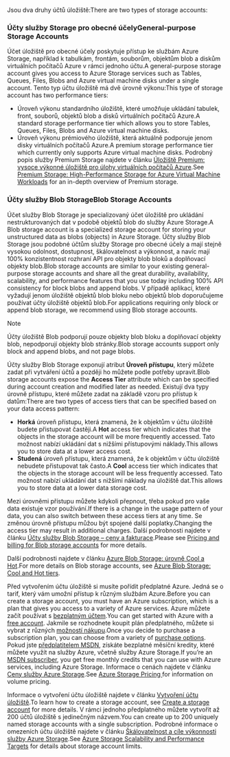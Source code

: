 <span data-ttu-id="9fe8b-101">Jsou dva druhy účtů úložiště:</span><span class="sxs-lookup"><span data-stu-id="9fe8b-101">There are two types of storage accounts:</span></span>

### <a name="general-purpose-storage-accounts"></a><span data-ttu-id="9fe8b-102">Účty služby Storage pro obecné účely</span><span class="sxs-lookup"><span data-stu-id="9fe8b-102">General-purpose Storage Accounts</span></span>
<span data-ttu-id="9fe8b-103">Účet úložiště pro obecné účely poskytuje přístup ke službám Azure Storage, například k tabulkám, frontám, souborům, objektům blob a diskům virtuálních počítačů Azure v rámci jednoho účtu.</span><span class="sxs-lookup"><span data-stu-id="9fe8b-103">A general-purpose storage account gives you access to Azure Storage services such as Tables, Queues, Files, Blobs and Azure virtual machine disks under a single account.</span></span> <span data-ttu-id="9fe8b-104">Tento typ účtu úložiště má dvě úrovně výkonu:</span><span class="sxs-lookup"><span data-stu-id="9fe8b-104">This type of storage account has two performance tiers:</span></span>

* <span data-ttu-id="9fe8b-105">Úroveň výkonu standardního úložiště, které umožňuje ukládání tabulek, front, souborů, objektů blob a disků virtuálních počítačů Azure.</span><span class="sxs-lookup"><span data-stu-id="9fe8b-105">A standard storage performance tier which allows you to store Tables, Queues, Files, Blobs and Azure virtual machine disks.</span></span>
* <span data-ttu-id="9fe8b-106">Úroveň výkonu prémiového úložiště, která aktuálně podporuje jenom disky virtuálních počítačů Azure.</span><span class="sxs-lookup"><span data-stu-id="9fe8b-106">A premium storage performance tier which currently only supports Azure virtual machine disks.</span></span> <span data-ttu-id="9fe8b-107">Podrobný popis služby Premium Storage najdete v článku [Úložiště Premium: vysoce výkonné úložiště pro úlohy virtuálních počítačů Azure](../articles/storage/common/storage-premium-storage.md).</span><span class="sxs-lookup"><span data-stu-id="9fe8b-107">See [Premium Storage: High-Performance Storage for Azure Virtual Machine Workloads](../articles/storage/common/storage-premium-storage.md) for an in-depth overview of Premium storage.</span></span>

### <a name="blob-storage-accounts"></a><span data-ttu-id="9fe8b-108">Účty služby Blob Storage</span><span class="sxs-lookup"><span data-stu-id="9fe8b-108">Blob Storage Accounts</span></span>
<span data-ttu-id="9fe8b-109">Účet služby Blob Storage je specializovaný účet úložiště pro ukládání nestrukturovaných dat v podobě objektů blob do služby Azure Storage.</span><span class="sxs-lookup"><span data-stu-id="9fe8b-109">A Blob storage account is a specialized storage account for storing your unstructured data as blobs (objects) in Azure Storage.</span></span> <span data-ttu-id="9fe8b-110">Účty služby Blob Storage jsou podobné účtům služby Storage pro obecné účely a mají stejně vysokou odolnost, dostupnost, škálovatelnost a výkonnost, a navíc mají 100% konzistentnost rozhraní API pro objekty blob bloků a doplňovací objekty blob.</span><span class="sxs-lookup"><span data-stu-id="9fe8b-110">Blob storage accounts are similar to your existing general-purpose storage accounts and share all the great durability, availability, scalability, and performance features that you use today including 100% API consistency for block blobs and append blobs.</span></span> <span data-ttu-id="9fe8b-111">V případě aplikací, které vyžadují jenom úložiště objektů blob bloku nebo objektů blob doporučujeme používat účty úložiště objektů blob.</span><span class="sxs-lookup"><span data-stu-id="9fe8b-111">For applications requiring only block or append blob storage, we recommend using Blob storage accounts.</span></span>

> [!NOTE]
> <span data-ttu-id="9fe8b-112">Účty úložiště Blob podporují pouze objekty blob bloku a doplňovací objekty blob, nepodporují objekty blob stránky.</span><span class="sxs-lookup"><span data-stu-id="9fe8b-112">Blob storage accounts support only block and append blobs, and not page blobs.</span></span>
> 
> 

<span data-ttu-id="9fe8b-113">Účty služby Blob Storage exponují atribut **Úroveň přístupu**, který můžete zadat při vytváření účtů a později ho můžete podle potřeby upravit.</span><span class="sxs-lookup"><span data-stu-id="9fe8b-113">Blob storage accounts expose the **Access Tier** attribute which can be specified during account creation and modified later as needed.</span></span> <span data-ttu-id="9fe8b-114">Existují dva typy úrovně přístupu, které můžete zadat na základě vzoru pro přístup k datům:</span><span class="sxs-lookup"><span data-stu-id="9fe8b-114">There are two types of access tiers that can be specified based on your data access pattern:</span></span>

* <span data-ttu-id="9fe8b-115">**Horká** úroveň přístupu, která znamená, že k objektům v účtu úložiště budete přistupovat častěji.</span><span class="sxs-lookup"><span data-stu-id="9fe8b-115">A **Hot** access tier which indicates that the objects in the storage account will be more frequently accessed.</span></span> <span data-ttu-id="9fe8b-116">Tato možnost nabízí ukládání dat s nižšími přístupovými náklady.</span><span class="sxs-lookup"><span data-stu-id="9fe8b-116">This allows you to store data at a lower access cost.</span></span>
* <span data-ttu-id="9fe8b-117">**Studená** úroveň přístupu, která znamená, že k objektům v účtu úložiště nebudete přistupovat tak často.</span><span class="sxs-lookup"><span data-stu-id="9fe8b-117">A **Cool** access tier which indicates that the objects in the storage account will be less frequently accessed.</span></span> <span data-ttu-id="9fe8b-118">Tato možnost nabízí ukládání dat s nižšími náklady na úložiště dat.</span><span class="sxs-lookup"><span data-stu-id="9fe8b-118">This allows you to store data at a lower data storage cost.</span></span>

<span data-ttu-id="9fe8b-119">Mezi úrovněmi přístupu můžete kdykoli přepnout, třeba pokud pro vaše data existuje vzor používání.</span><span class="sxs-lookup"><span data-stu-id="9fe8b-119">If there is a change in the usage pattern of your data, you can also switch between these access tiers at any time.</span></span> <span data-ttu-id="9fe8b-120">Se změnou úrovně přístupu můžou být spojené další poplatky.</span><span class="sxs-lookup"><span data-stu-id="9fe8b-120">Changing the access tier may result in additional charges.</span></span> <span data-ttu-id="9fe8b-121">Další podrobnosti najdete v článku [Účty služby Blob Storage – ceny a fakturace](../articles/storage/blobs/storage-blob-storage-tiers.md#pricing-and-billing).</span><span class="sxs-lookup"><span data-stu-id="9fe8b-121">Please see [Pricing and billing for Blob storage accounts](../articles/storage/blobs/storage-blob-storage-tiers.md#pricing-and-billing) for more details.</span></span>

<span data-ttu-id="9fe8b-122">Další podrobnosti najdete v článku [Azure Blob Storage: úrovně Cool a Hot](../articles/storage/blobs/storage-blob-storage-tiers.md).</span><span class="sxs-lookup"><span data-stu-id="9fe8b-122">For more details on Blob storage accounts, see [Azure Blob Storage: Cool and Hot tiers](../articles/storage/blobs/storage-blob-storage-tiers.md).</span></span>

<span data-ttu-id="9fe8b-123">Před vytvořením účtu úložiště si musíte pořídit předplatné Azure. Jedná se o tarif, který vám umožní přístup k různým službám Azure.</span><span class="sxs-lookup"><span data-stu-id="9fe8b-123">Before you can create a storage account, you must have an Azure subscription, which is a plan that gives you access to a variety of Azure services.</span></span> <span data-ttu-id="9fe8b-124">Azure můžete začít používat s [bezplatným účtem](https://azure.microsoft.com/pricing/free-trial/).</span><span class="sxs-lookup"><span data-stu-id="9fe8b-124">You can get started with Azure with a [free account](https://azure.microsoft.com/pricing/free-trial/).</span></span> <span data-ttu-id="9fe8b-125">Jakmile se rozhodnete koupit plán předplatného, můžete si vybrat z různých [možností nákupu](https://azure.microsoft.com/pricing/purchase-options/).</span><span class="sxs-lookup"><span data-stu-id="9fe8b-125">Once you decide to purchase a subscription plan, you can choose from a variety of [purchase options](https://azure.microsoft.com/pricing/purchase-options/).</span></span> <span data-ttu-id="9fe8b-126">Pokud jste [předplatitelem MSDN](https://azure.microsoft.com/pricing/member-offers/msdn-benefits-details/), získáte bezplatné měsíční kredity, které můžete využít na služby Azure, včetně služby Azure Storage.</span><span class="sxs-lookup"><span data-stu-id="9fe8b-126">If you’re an [MSDN subscriber](https://azure.microsoft.com/pricing/member-offers/msdn-benefits-details/), you get free monthly credits that you can use with Azure services, including Azure Storage.</span></span> <span data-ttu-id="9fe8b-127">Informace o cenách najdete v článku [Ceny služby Azure Storage](https://azure.microsoft.com/pricing/details/storage/).</span><span class="sxs-lookup"><span data-stu-id="9fe8b-127">See [Azure Storage Pricing ](https://azure.microsoft.com/pricing/details/storage/) for information on volume pricing.</span></span>

<span data-ttu-id="9fe8b-128">Informace o vytvoření účtu úložiště najdete v článku [Vytvoření účtu úložiště](../articles/storage/common/storage-create-storage-account.md#create-a-storage-account).</span><span class="sxs-lookup"><span data-stu-id="9fe8b-128">To learn how to create a storage account, see [Create a storage account](../articles/storage/common/storage-create-storage-account.md#create-a-storage-account) for more details.</span></span> <span data-ttu-id="9fe8b-129">V rámci jednoho předplatného můžete vytvořit až 200 účtů úložiště s jedinečným názvem.</span><span class="sxs-lookup"><span data-stu-id="9fe8b-129">You can create up to 200 uniquely named storage accounts with a single subscription.</span></span> <span data-ttu-id="9fe8b-130">Podrobné informace o omezeních účtu úložiště najdete v článku [Škálovatelnost a cíle výkonnosti služby Azure Storage](../articles/storage/common/storage-scalability-targets.md).</span><span class="sxs-lookup"><span data-stu-id="9fe8b-130">See [Azure Storage Scalability and Performance Targets](../articles/storage/common/storage-scalability-targets.md) for details about storage account limits.</span></span>

